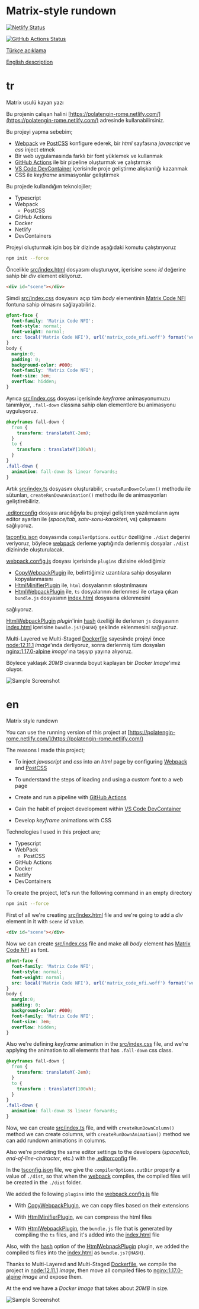 # Matrix-style rundown

[![Netlify Status](https://api.netlify.com/api/v1/badges/283de46b-13c3-4b86-92fe-2fa96057cf6c/deploy-status)](https://app.netlify.com/sites/polatengin-rome/deploys)

[![GitHub Actions Status](https://github.com/polatengin/rome/workflows/BuildAndPublish/badge.svg)](https://github.com/polatengin/rome/workflows/ci-and-cd)

[Türkçe açıklama](#tr)

[English description](#en)

# tr

Matrix usulü kayan yazı

Bu projenin çalışan halini [https://polatengin-rome.netlify.com/](https://polatengin-rome.netlify.com/) adresinde kullanabilirsiniz.

Bu projeyi yapma sebebim;

* [Webpack](https://github.com/webpack/webpack) ve [PostCSS](https://github.com/postcss/postcss) konfigure ederek, bir _html_ sayfasına _javascript_ ve _css_ inject etmek
* Bir web uygulamasında farklı bir font yüklemek ve kullanmak
* [GitHub Actions](https://github.com/features/actions) ile bir pipeline oluşturmak ve çalıştırmak
* [VS Code DevContainer](https://code.visualstudio.com/docs/remote/containers) içerisinde proje geliştirme alışkanlığı kazanmak
* CSS ile _keyframe_ animasyonlar geliştirmek

Bu projede kullandığım teknolojiler;

* Typescript
* Webpack
  * PostCSS
* GitHub Actions
* Docker
* Netlify
* DevContainers

Projeyi oluşturmak için boş bir dizinde aşağıdaki komutu çalıştırıyoruz

```bash
npm init --force
```

Öncelikle [src/index.html](./src/index.html) dosyasını oluşturuyor, içerisine `scene` _id_ değerine sahip bir _div_ element ekliyoruz.

```html
<div id="scene"></div>
```

Şimdi [src/index.css](./src/index.css) dosyasını açıp tüm _body_ elementinin [Matrix Code NFI](https://www.cufonfonts.com/font/matrix-code-nfi) fontuna sahip olmasını sağlayabiliriz.

```css
@font-face {
  font-family: 'Matrix Code NFI';
  font-style: normal;
  font-weight: normal;
  src: local('Matrix Code NFI'), url('matrix_code_nfi.woff') format('woff');
}
body {
  margin:0;
  padding: 0;
  background-color: #000;
  font-family: 'Matrix Code NFI';
  font-size: 3em;
  overflow: hidden;
}
```

Ayrıca [src/index.css](./src/index.css) dosyası içerisinde _keyframe_ animasyonumuzu tanımlıyor, `.fall-down` classına sahip olan elementlere bu animasyonu uyguluyoruz.

```css
@keyframes fall-down {
  from {
    transform: translateY(-2em);
  }
  to {
    transform : translateY(100vh);
  }
}
.fall-down {
  animation: fall-down 3s linear forwards;
}
```

Artık [src/index.ts](./src/index.ts) dosyasını oluşturabilir, `createRunDownColumn()` methodu ile sütunları, `createRunDownAnimation()` methodu ile de animasyonları geliştirebiliriz.

[.editorconfig](./.editorconfig) dosyası aracılığıyla bu projeyi geliştiren yazılımcıların aynı editor ayarları ile (_space/tab_, _satır-sonu-karakteri_, vs) çalışmasını sağlıyoruz.

[tsconfig.json](./tsconfig.json) dosyasında `compilerOptions.outDir` özelliğine `./dist` değerini veriyoruz, böylece [webpack](https://webpack.js.org/) derleme yaptığında derlenmiş dosyalar `./dist` dizininde oluşturulacak.

[webpack.config.js](./webpack.config.js) dosyası içerisinde `plugins` dizisine eklediğimiz

* [CopyWebpackPlugin](https://webpack.js.org/plugins/copy-webpack-plugin/) ile, belirttiğimiz uzantılara sahip dosyaların kopyalanmasını
* [HtmlMinifierPlugin](https://www.npmjs.com/package/html-minifier-webpack-plugin) ile, `html` dosyalarının sıkıştırılmasını
* [HtmlWebpackPlugin](https://webpack.js.org/plugins/html-webpack-plugin/) ile, `ts` dosyalarının derlenmesi ile ortaya çıkan `bundle.js` dosyasının [index.html](./src/index.html) dosyasına eklenmesini

sağlıyoruz.

[HtmlWebpackPlugin](https://webpack.js.org/plugins/html-webpack-plugin/) _plugin_'inin [hash](https://github.com/jantimon/html-webpack-plugin#options) özelliği ile derlenen `js` dosyasının [index.html](./src/index.html) içerisine `bundle.js?{HASH}` şeklinde eklenmesini sağlıyoruz.

Multi-Layered ve Multi-Staged [Dockerfile](./Dockerfile) sayesinde projeyi önce [node:12.11.1](https://hub.docker.com/_/node/) _image_'ında derliyoruz, sonra derlenmiş tüm dosyaları [nginx:1.17.0-alpine](https://hub.docker.com/_/nginx/) _image_'ına taşıyıp yayına alıyoruz.

Böylece yaklaşık _20MB_ civarında boyut kaplayan bir _Docker Image_'ımız oluyor.

![Sample Screenshot](https://media.giphy.com/media/Yr0U11wGZk5wqnQePt/giphy.gif "Sample Screenshot")

# en

Matrix style rundown

You can use the running version of this project at [https://polatengin-rome.netlify.com/](https://polatengin-rome.netlify.com/)

The reasons I made this project;

* To inject _javascript_ and _css_ into an _html_ page by configuring [Webpack](https://github.com/webpack/webpack) and [PostCSS](https://github.com/postcss/postcss)

* To understand the steps of loading and using a custom font to a web page

* Create and run a pipeline with [GitHub Actions](https://github.com/features/actions)

* Gain the habit of project development within [VS Code DevContainer](https://code.visualstudio.com/docs/remote/containers)

* Develop _keyframe_ animations with CSS

Technologies I used in this project are;

* Typescript
* WebPack
  * PostCSS
* GitHub Actions
* Docker
* Netlify
* DevContainers

To create the project, let's run the following command in an empty directory

```bash
npm init --force
```

First of all we're creating [src/index.html](./src/index.html) file and we're going to add a _div_ element in it with `scene` _id_ value.

```html
<div id="scene"></div>
```

Now we can create [src/index.css](./src/index.css) file and make all _body_ element has [Matrix Code NFI](https://www.cufonfonts.com/font/matrix-code-nfi) as font.

```css
@font-face {
  font-family: 'Matrix Code NFI';
  font-style: normal;
  font-weight: normal;
  src: local('Matrix Code NFI'), url('matrix_code_nfi.woff') format('woff');
}
body {
  margin:0;
  padding: 0;
  background-color: #000;
  font-family: 'Matrix Code NFI';
  font-size: 3em;
  overflow: hidden;
}
```

Also we're defining _keyframe_ animation in the [src/index.css](./src/index.css) file, and we're applying the animation to all elements that has `.fall-down` css class.

```css
@keyframes fall-down {
  from {
    transform: translateY(-2em);
  }
  to {
    transform : translateY(100vh);
  }
}
.fall-down {
  animation: fall-down 3s linear forwards;
}
```

Now, we can create [src/index.ts](./src/index.ts) file, and with `createRunDownColumn()` method we can create columns, with `createRunDownAnimation()` method we can add rundown animations in columns.

Also we're providing the same editor settings to the developers (_space/tab_, _end-of-line-character_, etc.) with the [.editorconfig](./.editorconfig) file.

In the [tsconfig.json](./tsconfig.json) file, we give the `compilerOptions.outDir` property a value of `./dist`, so that when the [webpack](https://webpack.js.org/) compiles, the compiled files will be created in the `./dist` folder.

We added the following `plugins` into the [webpack.config.js](./webpack.config.js) file

* With [CopyWebpackPlugin](https://webpack.js.org/plugins/copy-webpack-plugin/), we can copy files based on their extensions

* With [HtmlMinifierPlugin](https://www.npmjs.com/package/html-minifier-webpack-plugin), we can compress the html files

* With [HtmlWebpackPlugin](https://webpack.js.org/plugins/html-webpack-plugin/), the `bundle.js` file that is generated by compiling the `ts` files, and it's added into the [index.html](./src/index.html) file

Also, with the [hash](https://github.com/jantimon/html-webpack-plugin#options) option of the [HtmlWebpackPlugin](https://webpack.js.org/plugins/html-webpack-plugin/) plugin, we added the compiled ts files into the [index.html](./src/index.html) as `bundle.js?{HASH}`.

Thanks to Multi-Layered and Multi-Staged [Dockerfile](./Dockerfile), we compile the project in [node:12.11.1](https://hub.docker.com/_/node/) _image_, then move all compiled files to [nginx:1.17.0-alpine](https://hub.docker.com/_/nginx/) _image_ and expose them.

At the end we have a _Docker Image_ that takes about _20MB_ in size.

![Sample Screenshot](https://media.giphy.com/media/Yr0U11wGZk5wqnQePt/giphy.gif "Sample Screenshot")
